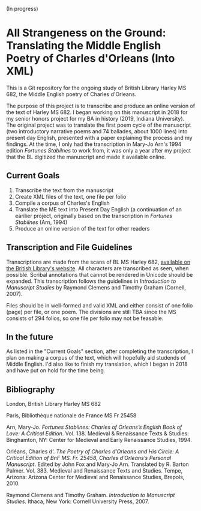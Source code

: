 (In progress)
# All Strangeness on the Ground: Translating the Middle English Poetry of Charles d'Orleans (Into XML)
This is a Git repository for the ongoing study of British Library Harley MS 682, the Middle English poetry of Charles d'Orleans. 

The purpose of this project is to transcribe and produce an online version of the text of Harley MS 682. I began working on this manuscript in 2018 for my senior honors project for my BA in history (2019, Indiana University). The original project was to translate the first poem cycle of the manuscript (two introductory narrative poems and 74 ballades, about 1000 lines) into present day English, presented with a paper explaining the process and my findings. At the time, I only had the transcription in Mary-Jo Arn's 1994 edition *Fortunes Stabilnes* to work from, it was only a year after my project that the BL digitized the manuscript and made it available online. 

## Current Goals
1. Transcribe the text from the manuscript
2. Create XML files of the text, one file per folio
3. Compile a corpus of Charles's English
4. Translate the ME text into Present Day English (a continuation of an earilier project, originally based on the transcription in *Fortunes Stabilnes* (Arn, 1994)
5. Produce an online version of the text for other readers

## Transcription and File Guidelines
Transcriptions are made from the scans of BL MS Harley 682, [available on the British Library's website](https://www.bl.uk/manuscripts/Viewer.aspx?ref=harley_ms_682). All characters are transcribed as seen, when possible. Scribal annotations that cannot be rendered in Unicode should be expanded. This transcription follows the guidelines in *Introduction to Manuscript Studies* by Raymond Clemens and Timothy Graham (Cornell, 2007).


Files should be in well-formed and valid XML and either consist of one folio (page) per file, or one poem. The divisions are still TBA since the MS consists of 294 folios, so one file per folio may not be feasable. 

## In the future
As listed in the "Current Goals" section, after completing the transcription, I plan on making a corpus of the text, which will hopefully aid studends of Middle English. I'd also like to finish my translation, which I began in 2018 and have put on hold for the time being.
## Bibliography
London, British Library Harley MS 682

Paris, Bibliothèque nationale de France MS Fr 25458

Arn, Mary-Jo. *Fortunes Stabilnes: Charles of Orleans’s English Book of Love: A Critical Edition*. Vol. 138. Medieval & Renaissance Texts & Studies: Binghamton, NY: Center for Medieval and Early Renaissance Studies, 1994.

Orléans, Charles d’. *The Poetry of Charles d’Orleans and His Circle: A Critical Edition of BnF MS. Fr. 25458, Charles d’Orleans’s Personal Manuscript*. Edited by John Fox and Mary-Jo Arn. Translated by R. Barton Palmer. Vol. 383. Medieval and Renaissance Texts and Studies. Tempe, Arizona: Arizona Center for Medieval and Renaissance Studies, Brepols, 2010.

Raymond Clemens and Timothy Graham. *Introduction to Manuscript Studies*. Ithaca, New York: Cornell University Press, 2007.
